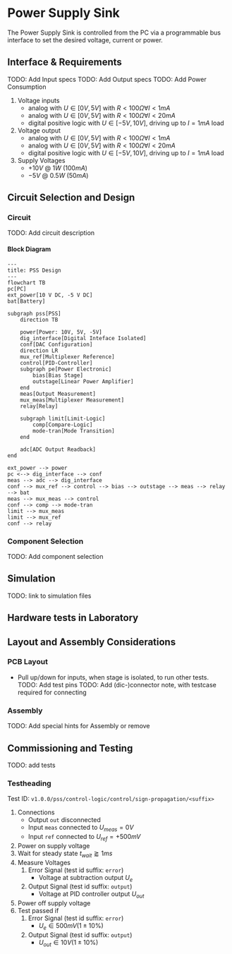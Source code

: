 # Power Supply Sink

The Power Supply Sink is controlled from the PC via a programmable bus interface
to set the desired voltage, current or power.

## Interface & Requirements

TODO: Add Input specs
TODO: Add Output specs
TODO: Add Power Consumption

1. Voltage inputs
    - analog with $U \in [0V, 5V]$ with $R < 100 \Omega \forall I < 1mA$
    - analog with $U \in [0V, 5V]$ with $R < 100 \Omega \forall I < 20mA$
    - digital positive logic with $U \in [-5V, 10V]$, driving up to $I = 1 mA$
    load
2. Voltage output
    - analog with $U \in [0V, 5V]$ with $R < 100 \Omega \forall I < 1mA$
    - analog with $U \in [0V, 5V]$ with $R < 100 \Omega \forall I < 20mA$
    - digital positive logic with $U \in [-5V, 10V]$, driving up to $I = 1 mA$
    load
3. Supply Voltages
    - $+10V$ @ $1W$ ($100mA$)
    - $-5V$ @ $0.5W$ ($50mA$)

## Circuit Selection and Design

### Circuit

TODO: Add circuit description

#### Block Diagram

```mermaid
---
title: PSS Design
---
flowchart TB
pc[PC]
ext_power[10 V DC, -5 V DC]
bat[Battery]

subgraph pss[PSS]
    direction TB

    power[Power: 10V, 5V, -5V]
    dig_interface[Digital Inteface Isolated]
    conf[DAC Configuration]
    direction LR
    mux_ref[Multiplexer Reference]
    control[PID-Controller]
    subgraph pe[Power Electronic]
        bias[Bias Stage]
        outstage[Linear Power Amplifier]
    end
    meas[Output Measurement]
    mux_meas[Multiplexer Measurement]
    relay[Relay]

    subgraph limit[Limit-Logic]
        comp[Compare-Logic]
        mode-tran[Mode Transition]
    end

    adc[ADC Output Readback]
end

ext_power --> power
pc <--> dig_interface --> conf
meas --> adc --> dig_interface
conf --> mux_ref --> control --> bias --> outstage --> meas --> relay --> bat
meas --> mux_meas --> control
conf --> comp --> mode-tran
limit --> mux_meas
limit --> mux_ref
conf --> relay
```

### Component Selection

TODO: Add component selection

## Simulation

TODO: link to simulation files

## Hardware tests in Laboratory

## Layout and Assembly Considerations

### PCB Layout

- Pull up/down for inputs, when stage is isolated, to run other tests.
TODO: Add test pins
TODO: Add (dic-)connector note, with testcase required for connecting

### Assembly

TODO: Add special hints for Assembly or remove

## Commissioning and Testing

TODO: add tests

### Testheading

Test ID: `v1.0.0/pss/control-logic/control/sign-propagation/<suffix>`

1. Connections
    - Output `out` disconnected
    - Input `meas` connected to $U_{meas} = 0V$
    - Input `ref` connected to $U_{ref} = +500mV$
2. Power on supply voltage
3. Wait for steady state $t_{wait} \gtrapprox 1ms$
4. Measure Voltages
    1. Error Signal (test id suffix: `error`)
        - Voltage at subtraction output $U_{e}$
    2. Output Signal (test id suffix: `output`)
        - Voltage at PID controller output $U_{out}$
5. Power off supply voltage
6. Test passed if
    1. Error Signal (test id suffix: `error`)
        - $U_{e} \in 500mV (1 \pm 10\%)$
    2. Output Signal (test id suffix: `output`)
        - $U_{out} \in 10V (1 \pm 10\%)$

